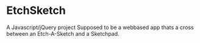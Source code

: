 # EtchSketch
A Javascript/jQuery project
Supposed to be a webbased app thats a cross between an Etch-A-Sketch and a Sketchpad.
